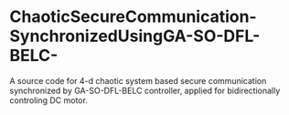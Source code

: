 # ChaoticSecureCommunication-SynchronizedUsingGA-SO-DFL-BELC-
A source code for 4-d chaotic system based secure communication synchronized by GA-SO-DFL-BELC controller, applied for bidirectionally controling DC motor.
